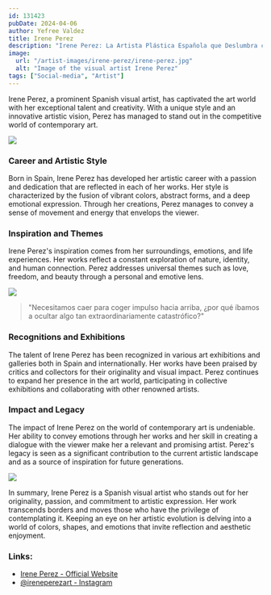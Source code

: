 ```yaml
---
id: 131423
pubDate: 2024-04-06
author: Yefree Valdez
title: Irene Perez
description: "Irene Perez: La Artista Plástica Española que Deslumbra con su Creatividad."
image:
  url: "/artist-images/irene-perez/irene-perez.jpg"
  alt: "Image of the visual artist Irene Perez"
tags: ["Social-media", "Artist"]
---
```


Irene Perez, a prominent Spanish visual artist, has captivated the art world with her exceptional talent and creativity. With a unique style and an innovative artistic vision, Perez has managed to stand out in the competitive world of contemporary art.

<img src="/artist-images/irene-perez/irene-perez.webp"/>

### Career and Artistic Style

Born in Spain, Irene Perez has developed her artistic career with a passion and dedication that are reflected in each of her works. Her style is characterized by the fusion of vibrant colors, abstract forms, and a deep emotional expression. Through her creations, Perez manages to convey a sense of movement and energy that envelops the viewer.

### Inspiration and Themes

Irene Perez's inspiration comes from her surroundings, emotions, and life experiences. Her works reflect a constant exploration of nature, identity, and human connection. Perez addresses universal themes such as love, freedom, and beauty through a personal and emotive lens.

<img src="/artist-images/irene-perez/irene-perez-3.jpg"/>

> "Necesitamos caer para coger impulso hacia arriba, ¿por qué íbamos a ocultar algo tan extraordinariamente catastrófico?"

### Recognitions and Exhibitions

The talent of Irene Perez has been recognized in various art exhibitions and galleries both in Spain and internationally. Her works have been praised by critics and collectors for their originality and visual impact. Perez continues to expand her presence in the art world, participating in collective exhibitions and collaborating with other renowned artists.

### Impact and Legacy

The impact of Irene Perez on the world of contemporary art is undeniable. Her ability to convey emotions through her works and her skill in creating a dialogue with the viewer make her a relevant and promising artist. Perez's legacy is seen as a significant contribution to the current artistic landscape and as a source of inspiration for future generations.

<img src="/artist-images/irene-perez/irene-perez-2.jpg"/>

In summary, Irene Perez is a Spanish visual artist who stands out for her originality, passion, and commitment to artistic expression. Her work transcends borders and moves those who have the privilege of contemplating it. Keeping an eye on her artistic evolution is delving into a world of colors, shapes, and emotions that invite reflection and aesthetic enjoyment.

### Links:

- [Irene Perez - Official Website](https://www.ireneperezart.com)
- [@ireneperezart - Instagram](https://www.instagram.com/ireneperezart/)
